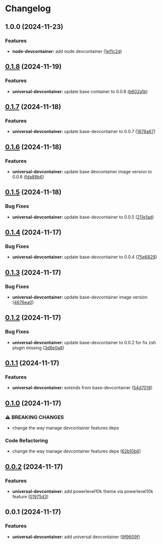 # Changelog

## 1.0.0 (2024-11-23)


### Features

* **node-devcontainer:** add node devcontainer ([1ef1c2d](https://github.com/ebizbase/dev-infras/commit/1ef1c2d272be16c3af981512c90bbc951923f9af))

## [0.1.8](https://github.com/ebizbase/dev-infras/compare/universal-devcontainer@0.1.7...universal-devcontainer@0.1.8) (2024-11-19)


### Features

* **universal-devcontainer:** update base container to 0.0.8 ([b602a1b](https://github.com/ebizbase/dev-infras/commit/b602a1bc11e478fe5c81bfb3b7f17d5c611c7012))

## [0.1.7](https://github.com/ebizbase/dev-infras/compare/universal-devcontainer@0.1.6...universal-devcontainer@0.1.7) (2024-11-18)


### Features

* **universal-devcontainer:** update base-devcontainer to 0.0.7 ([1878a67](https://github.com/ebizbase/dev-infras/commit/1878a6764baa6956a5089f26ae4eaf8da8507b97))

## [0.1.6](https://github.com/ebizbase/dev-infras/compare/universal-devcontainer@0.1.5...universal-devcontainer@0.1.6) (2024-11-18)


### Features

* **universal-devcontainer:** update base devcontainer image version to 0.0.6 ([fda88b6](https://github.com/ebizbase/dev-infras/commit/fda88b60d3bad8d07b80d69d705ab2b80d37ce8c))

## [0.1.5](https://github.com/ebizbase/dev-infras/compare/universal-devcontainer@0.1.4...universal-devcontainer@0.1.5) (2024-11-18)


### Bug Fixes

* **universal-devcontainer:** update base-devcontainer to 0.0.5 ([211e1ad](https://github.com/ebizbase/dev-infras/commit/211e1adb65dd8aed948bbfae63fda095f27e81a6))

## [0.1.4](https://github.com/ebizbase/dev-infras/compare/universal-devcontainer@0.1.3...universal-devcontainer@0.1.4) (2024-11-17)


### Bug Fixes

* **universal-devcontainer:** update base-devcontainer to 0.0.4 ([75e6829](https://github.com/ebizbase/dev-infras/commit/75e6829c721022816ade2106155c65373e814c30))

## [0.1.3](https://github.com/ebizbase/dev-infras/compare/universal-devcontainer@0.1.2...universal-devcontainer@0.1.3) (2024-11-17)


### Bug Fixes

* **universal-devcontainer:** update base-devcontainer image version ([4676ea0](https://github.com/ebizbase/dev-infras/commit/4676ea0306faf3b2b78956659416e021fe909387))

## [0.1.2](https://github.com/ebizbase/dev-infras/compare/universal-devcontainer@0.1.1...universal-devcontainer@0.1.2) (2024-11-17)


### Bug Fixes

* **universal-devcontainer:** update base-devcontainer to 0.0.2 for fix zsh plugin missing ([3d6e0a8](https://github.com/ebizbase/dev-infras/commit/3d6e0a88b4acec8f6d53e0192fd3164af7bb5eb3))

## [0.1.1](https://github.com/ebizbase/dev-infras/compare/universal-devcontainer@0.1.0...universal-devcontainer@0.1.1) (2024-11-17)


### Features

* **universal-devcontainer:** extends from base-devcontainer ([54d7018](https://github.com/ebizbase/dev-infras/commit/54d701843968a42ebb6fd3a44052dc51139e3ded))

## [0.1.0](https://github.com/ebizbase/dev-infras/compare/universal-devcontainer@0.0.2...universal-devcontainer@0.1.0) (2024-11-17)


### ⚠ BREAKING CHANGES

* change the way manage devcontainer features deps

### Code Refactoring

* change the way manage devcontainer features deps ([62b10b6](https://github.com/ebizbase/dev-infras/commit/62b10b6fba8e6a140375bbb0d3c231aba6210a1b))

## [0.0.2](https://github.com/ebizbase/dev-infras/compare/universal-devcontainer@0.0.1...universal-devcontainer@0.0.2) (2024-11-17)


### Features

* **universal-devcontainer:** add powerlevel10k theme via powerlevel10k feature ([01975d3](https://github.com/ebizbase/dev-infras/commit/01975d30d9213192ddee7df8b8083076cede22a5))

## 0.0.1 (2024-11-17)


### Features

* **universal-devcontainer:** add universal devcontainer ([9f9609f](https://github.com/ebizbase/dev-infras/commit/9f9609fb1fc01aee387cbc368c1f207f9078f645))
